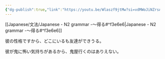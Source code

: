 ```yaml
---
{"dg-publish":true,"link":"https://youtu.be/Wlaszf9jtMw?si=vdMWoJiNZrsApLh-","permalink":"/Notes/LN - N2 grammar -～得る/","dgPassFrontmatter":true}
---
```


[[Japanese/文法/Japanese - N2 grammar -～得る#^f3e6e6\|Japanese - N2 grammar -～得る#^f3e6e6]]

彼の性格ですから、どこにいるも友達ができうる。

彼が鬼に怖い気持ちがあるから、鬼屋行くのはありえない。